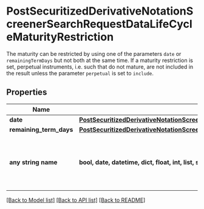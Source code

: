 # PostSecuritizedDerivativeNotationScreenerSearchRequestDataLifeCycleMaturityRestriction

The maturity can be restricted by using one of the parameters `date` or `remainingTermDays` but not both at the same time. If a maturity restriction is set, perpetual instruments, i.e. such that do not mature, are not included in the result unless the parameter `perpetual` is set to `include`.

## Properties
Name | Type | Description | Notes
------------ | ------------- | ------------- | -------------
**date** | [**PostSecuritizedDerivativeNotationScreenerSearchRequestDataLifeCycleMaturityRestrictionDate**](PostSecuritizedDerivativeNotationScreenerSearchRequestDataLifeCycleMaturityRestrictionDate.md) |  | [optional] 
**remaining_term_days** | [**PostSecuritizedDerivativeNotationScreenerSearchRequestDataLifeCycleMaturityRestrictionRemainingTermDays**](PostSecuritizedDerivativeNotationScreenerSearchRequestDataLifeCycleMaturityRestrictionRemainingTermDays.md) |  | [optional] 
**any string name** | **bool, date, datetime, dict, float, int, list, str, none_type** | any string name can be used but the value must be the correct type | [optional]

[[Back to Model list]](../README.md#documentation-for-models) [[Back to API list]](../README.md#documentation-for-api-endpoints) [[Back to README]](../README.md)


